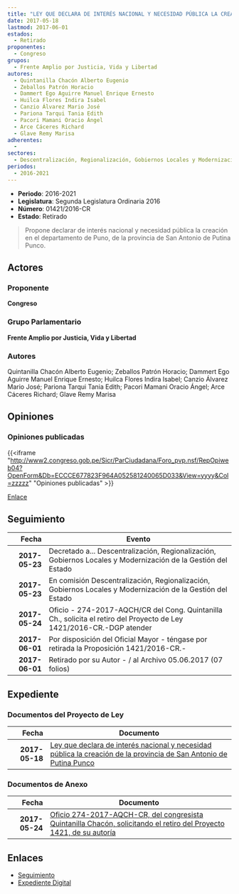 ```yaml
---
title: "LEY QUE DECLARA DE INTERÉS NACIONAL Y NECESIDAD PÚBLICA LA CREACIÓN DE LA PROVINCIA DE SAN ANTONIO DE PUTINA PUNCO"
date: 2017-05-18
lastmod: 2017-06-01
estados: 
  - Retirado
proponentes: 
  - Congreso
grupos: 
  - Frente Amplio por Justicia, Vida y Libertad
autores: 
  - Quintanilla Chacón Alberto Eugenio
  - Zeballos Patrón Horacio
  - Dammert Ego Aguirre Manuel Enrique Ernesto
  - Huilca Flores Indira Isabel
  - Canzio Álvarez Mario José
  - Pariona Tarqui Tania Edith
  - Pacori Mamani Oracio Ángel
  - Arce Cáceres Richard
  - Glave Remy Marisa
adherentes: 
  - 
sectores: 
  - Descentralización, Regionalización, Gobiernos Locales y Modernización de la Gestión del Estado
periodos: 
  - 2016-2021
---
```


- **Periodo**: 2016-2021
- **Legislatura**: Segunda Legislatura Ordinaria 2016
- **Número**: 01421/2016-CR
- **Estado**: Retirado

> Propone declarar de interés nacional y necesidad pública la creación en el departamento de Puno, de la provincia de San Antonio de Putina Punco.


## Actores

### Proponente

**Congreso**

### Grupo Parlamentario

**Frente Amplio por Justicia, Vida y Libertad**

### Autores

Quintanilla Chacón Alberto Eugenio; Zeballos Patrón Horacio; Dammert Ego Aguirre Manuel Enrique Ernesto; Huilca Flores Indira Isabel; Canzio Álvarez Mario José; Pariona Tarqui Tania Edith; Pacori Mamani Oracio Ángel; Arce Cáceres Richard; Glave Remy Marisa


## Opiniones

### Opiniones publicadas

{{<iframe "http://www2.congreso.gob.pe/Sicr/ParCiudadana/Foro_pvp.nsf/RepOpiweb04?OpenForm&Db=ECCCE677823F964A052581240065D033&View=yyyy&Col=zzzzz" "Opiniones publicadas" >}}

[Enlace](http://www2.congreso.gob.pe/Sicr/ParCiudadana/Foro_pvp.nsf/RepOpiweb04?OpenForm&Db=ECCCE677823F964A052581240065D033&View=yyyy&Col=zzzzz)

## Seguimiento

| Fecha | Evento |
|------:|--------|
| **2017-05-23** | Decretado a... Descentralización, Regionalización, Gobiernos Locales y Modernización de la Gestión del Estado|
| **2017-05-23** | En comisión Descentralización, Regionalización, Gobiernos Locales y Modernización de la Gestión del Estado|
| **2017-05-24** | Oficio - 274-2017-AQCH/CR del Cong. Quintanilla Ch., solicita el retiro del Proyecto de Ley 1421/2016-CR.-DGP atender|
| **2017-06-01** | Por disposición del Oficial Mayor - téngase por retirada la Proposición 1421/2016-CR.-|
| **2017-06-01** | Retirado por su Autor - / al Archivo 05.06.2017 (07 folios)|


## Expediente


### Documentos del Proyecto de Ley

| Fecha | Documento |
|------:|--------|
| **2017-05-18** | [Ley que declara de interés nacional y necesidad pública la creación de la provincia de San Antonio de Putina Punco](http://www.leyes.congreso.gob.pe/Documentos/2016_2021/Proyectos_de_Ley_y_de_Resoluciones_Legislativas/PL0142120170518.pdf) |

### Documentos de Anexo

| Fecha | Documento |
|------:|--------|
| **2017-05-24** | [Oficio 274-2017-AQCH-CR, del congresista Quintanilla Chacón, solicitando el retiro del Proyecto 1421, de su autoría](http://www.leyes.congreso.gob.pe/Documentos/2016_2021/Oficios/Congresistas/OFICIO-274-2017-AQCH-CR.pdf) |

## Enlaces 

- [Seguimiento](http://www2.congreso.gob.pe/Sicr/TraDocEstProc/CLProLey2016.nsf/f7fff46988ca05b1052578e100829cc7/8f9121a810736ea605258124006d7359?OpenDocument)
- [Expediente Digital](http://www2.congreso.gob.pe/Sicr/TraDocEstProc/CLProLey2016.nsf/f7fff46988ca05b1052578e100829cc7/8f9121a810736ea605258124006d7359?OpenDocument&Click=05257FB7005EB655.eb71d0cf91d8294e05256cdf006b5706/$Body/0.1C6C)
